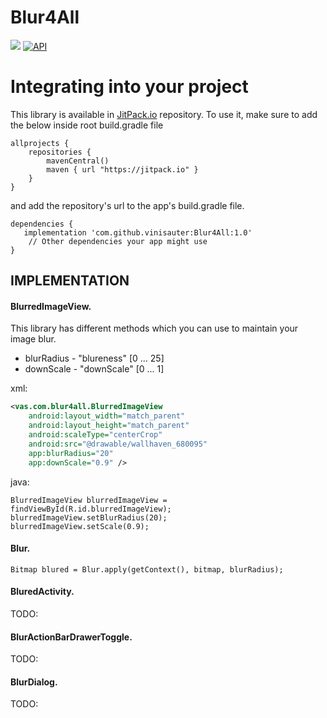 # Blur4All

[![](https://jitpack.io/v/vinisauter/Blur4All.svg)](https://jitpack.io/#vinisauter/Blur4All)
[![API](https://img.shields.io/badge/API-14%2B-brightgreen.svg?style=flat)](https://android-arsenal.com/api?level=14)


# Integrating into your project
This library is available in [JitPack.io](https://jitpack.io/) repository.
To use it, make sure to add the below inside root build.gradle file

```
allprojects {
    repositories {
        mavenCentral()
        maven { url "https://jitpack.io" }
    }
}
```

and add the repository's url to the app's build.gradle file.

```
dependencies {
   implementation 'com.github.vinisauter:Blur4All:1.0'
    // Other dependencies your app might use
}
```

IMPLEMENTATION
----
#### BlurredImageView.
This library has different methods which you can use to maintain your image blur.
 - blurRadius - "blureness" [0 ... 25]
 - downScale - "downScale" [0 ... 1]
 
xml:
```xml
<vas.com.blur4all.BlurredImageView
    android:layout_width="match_parent"
    android:layout_height="match_parent"
    android:scaleType="centerCrop"
    android:src="@drawable/wallhaven_680095"
    app:blurRadius="20"
    app:downScale="0.9" />
```
java:
```
BlurredImageView blurredImageView = findViewById(R.id.blurredImageView);
blurredImageView.setBlurRadius(20);
blurredImageView.setScale(0.9);
```
#### Blur.
```
Bitmap blured = Blur.apply(getContext(), bitmap, blurRadius);
```
#### BluredActivity. 
TODO: 
#### BlurActionBarDrawerToggle. 
TODO:
#### BlurDialog. 
TODO: